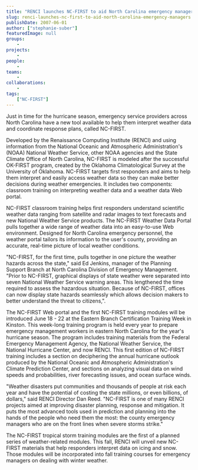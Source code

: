 ```yaml
---
title: "RENCI launches NC-FIRST to aid North Carolina emergency managers"
slug: renci-launches-nc-first-to-aid-north-carolina-emergency-managers
publishDate: 2007-06-01
author: ["stephanie-suber"]
featuredImage: null
groups:
    - 
projects:
    - 
people:
    - 
teams: 
    - 
collaborations:
    - 
tags:
    ["NC-FIRST"]
---
```

Just in time for the hurricane season, emergency service providers across North Carolina have a new tool available to help them interpret weather data and coordinate response plans, called NC-FIRST.

Developed by the Renaissance Computing Institute (RENCI) and using information from the National Oceanic and Atmospheric Administration's (NOAA) National Weather Service, other NOAA agencies and the State Climate Office of North Carolina, NC-FIRST is modeled after the successful OK-FIRST program, created by the Oklahoma Climatological Survey at the University of Oklahoma. NC-FIRST targets first responders and aims to help them interpret and easily access weather data so they can make better decisions during weather emergencies. It includes two components: classroom training on interpreting weather data and a weather data Web portal.

NC-FIRST classroom training helps first responders understand scientific weather data ranging from satellite and radar images to text forecasts and new National Weather Service products. The NC-FIRST Weather Data Portal pulls together a wide range of weather data into an easy-to-use Web environment. Designed for North Carolina emergency personnel, the weather portal tailors its information to the user's county, providing an accurate, real-time picture of local weather conditions.

"NC-FIRST, for the first time, pulls together in one picture the weather hazards across the state," said Ed Jenkins, manager of the Planning Support Branch at North Carolina Division of Emergency Management. "Prior to NC-FIRST, graphical displays of state weather were separated into seven National Weather Service warning areas. This lengthened the time required to assess the hazardous situation. Because of NC-FIRST, offices can now display state hazards seamlessly which allows decision makers to better understand the threat to citizens,".

The NC-FIRST Web portal and the first NC-FIRST training modules will be introduced June 18 - 22 at the Eastern Branch Certification Training Week in Kinston. This week-long training program is held every year to prepare emergency management workers in eastern North Carolina for the year's hurricane season. The program includes training materials from the Federal Emergency Management Agency, the National Weather Service, the National Hurricane Center, and now RENCI. This first edition of NC-FIRST training includes a section on deciphering the annual hurricane outlook produced by the National Oceanic and Atmospheric Administration's Climate Prediction Center, and sections on analyzing visual data on wind speeds and probabilities, river forecasting issues, and ocean surface winds.

"Weather disasters put communities and thousands of people at risk each year and have the potential of costing the state millions, or even billions, of dollars," said RENCI Director Dan Reed. "NC-FIRST is one of many RENCI projects aimed at improving disaster planning, response and mitigation. It puts the most advanced tools used in prediction and planning into the hands of the people who need them the most: the county emergency managers who are on the front lines when severe storms strike."

The NC-FIRST tropical storm training modules are the first of a planned series of weather-related modules. This fall, RENCI will unveil new NC-FIRST materials that help responders interpret data on icing and snow. Those modules will be incorporated into fall training courses for emergency managers on dealing with winter weather.

